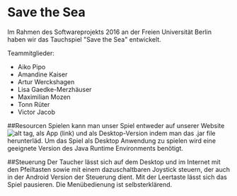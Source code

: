 # Save the Sea

Im Rahmen des Softwareprojekts 2016 an der Freien Universität Berlin haben wir das Tauchspiel "Save the Sea" entwickelt. 

Teammitglieder: 
* Aiko Pipo 
* Amandine Kaiser
* Artur Werckshagen
* Lisa Gaedke-Merzhäuser
* Maximilian Mozen
* Tonn Rüter 
* Victor Jacob

##Resourcen
Spielen kann man unser Spiel entweder auf unserer Website ![alt tag](http://nummereins.github.io/dive/), als App (link) und als Desktop-Version indem man das .jar file herunterläd. Um das Spiel als Desktop Anwendung zu spielen wird eine geeignete Version des Java Runtime Environments benötigt. 

##Steuerung
Der Taucher lässt sich auf dem Desktop und im Internet mit den Pfeiltasten sowie mit einem dazuschaltbaren Joystick steuern, der auch in der Android Version der Steuerung dient. Mit der Leertaste lässt sich das Spiel pausieren. 
Die Menübedienung ist selbsterklärend.

